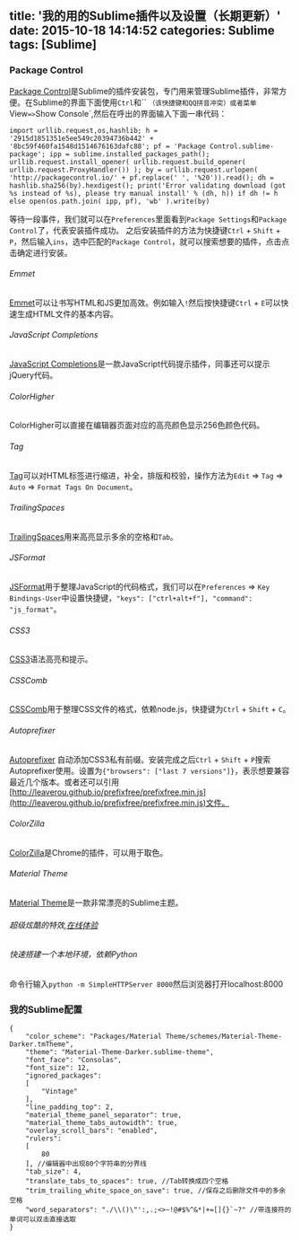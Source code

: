 title: '我的用的Sublime插件以及设置（长期更新）'
date: 2015-10-18 14:14:52
categories: Sublime
tags: [Sublime]
---
### Package Control
[Package Control](https://packagecontrol.io/)是Sublime的插件安装包，专门用来管理Sublime插件，非常方便。在Sublime的界面下面使用`Ctrl`和`` `（该快捷键和QQ拼音冲突）或者菜单`View` => `Show Console`,然后在呼出的界面输入下面一串代码：
```
import urllib.request,os,hashlib; h = '2915d1851351e5ee549c20394736b442' + '8bc59f460fa1548d1514676163dafc88'; pf = 'Package Control.sublime-package'; ipp = sublime.installed_packages_path(); urllib.request.install_opener( urllib.request.build_opener( urllib.request.ProxyHandler()) ); by = urllib.request.urlopen( 'http://packagecontrol.io/' + pf.replace(' ', '%20')).read(); dh = hashlib.sha256(by).hexdigest(); print('Error validating download (got %s instead of %s), please try manual install' % (dh, h)) if dh != h else open(os.path.join( ipp, pf), 'wb' ).write(by)
```
等待一段事件，我们就可以在`Preferences`里面看到`Package Settings`和`Package Control`了，代表安装插件成功。
之后安装插件的方法为快捷键`Ctrl` + `Shift` + `P`，然后输入`ins`，选中匹配的`Package Control`，就可以搜索想要的插件，点击点击确定进行安装。
###### Emmet
[Emmet](https://github.com/sergeche/emmet-sublime)可以让书写HTML和JS更加高效。例如输入`!`然后按快捷键`Ctrl` + `E`可以快速生成HTML文件的基本内容。
###### JavaScript Completions
[JavaScript Completions](https://packagecontrol.io/packages/JavaScript%20Completions)是一款JavaScript代码提示插件，同事还可以提示jQuery代码。
###### ColorHigher
ColorHigher可以直接在编辑器页面对应的高亮颜色显示256色颜色代码。
###### Tag
[Tag](https://packagecontrol.io/packages/Tag)可以对HTML标签进行缩进，补全，排版和校验，操作方法为`Edit` => `Tag` => `Auto` => `Format Tags On Document`。
###### TrailingSpaces
[TrailingSpaces](https://github.com/SublimeText/TrailingSpaces)用来高亮显示多余的空格和`Tab`。
###### JSFormat
[JSFormat](https://github.com/jdc0589/JsFormat)用于整理JavaScript的代码格式，我们可以在`Preferences` => `Key Bindings-User`中设置快捷键，`"keys": ["ctrl+alt+f"], "command": "js_format"`。
###### CSS3
[CSS3](https://packagecontrol.io/packages/CSS3)语法高亮和提示。
###### CSSComb
[CSSComb](https://packagecontrol.io/packages/CSScomb)用于整理CSS文件的格式，依赖node.js，快捷键为`Ctrl` + `Shift` + `C`。
###### Autoprefixer
[Autoprefixer](https://github.com/sindresorhus/sublime-autoprefixer) 自动添加CSS3私有前缀。安装完成之后`Ctrl` + `Shift` + `P`搜索Autoprefixer使用。设置为`{"browsers": ["last 7 versions"]}`，表示想要兼容最近几个版本。或者还可以引用[http://leaverou.github.io/prefixfree/prefixfree.min.js](http://leaverou.github.io/prefixfree/prefixfree.min.js)文件。
###### ColorZilla
[ColorZilla](http://www.colorzilla.com/)是Chrome的插件，可以用于取色。
###### Material Theme
[Material Theme](https://github.com/equinusocio/material-theme)是一款非常漂亮的Sublime主题。
###### 超级炫酷的特效,[在线体验](http://kushagragour.in/code-blast-codemirror/demo/index.html)
###### 快速搭建一个本地环境，依赖Python
命令行输入`python -m SimpleHTTPServer 8000`然后浏览器打开localhost:8000
### 我的Sublime配置
```
{
    "color_scheme": "Packages/Material Theme/schemes/Material-Theme-Darker.tmTheme",
    "theme": "Material-Theme-Darker.sublime-theme",
    "font_face": "Consolas",
    "font_size": 12,
    "ignored_packages":
    [
        "Vintage"
    ],
    "line_padding_top": 2,
    "material_theme_panel_separator": true,
    "material_theme_tabs_autowidth": true,
    "overlay_scroll_bars": "enabled",
    "rulers":
    [
        80
    ], //编辑器中出现80个字符串的分界线
    "tab_size": 4,
    "translate_tabs_to_spaces": true, //Tab转换成四个空格
    "trim_trailing_white_space_on_save": true, //保存之后删除文件中的多余空格
    "word_separators": "./\\()\"':,.;<>~!@#$%^&*|+=[]{}`~?" //带连接符的单词可以双击直接选取
}
```
